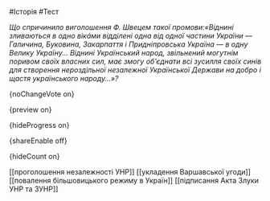 #Історія #Тест

*Що спричинило виголошення Ф. Швецем такої промови:«Віднині  зливаються в одно вікáми відділені одна від одної частини України —  Галичина, Буковина, Закарпаття і Придніпровська Україна — в одну Велику  Україну… Віднині Український народ, звільнений могутнім поривом своїх  власних сил, має змогу об’єднати всі зусилля своїх синів для створення  нероздільної незалежної Української Держави на добро і щастя  українського народу…»?*

{noChangeVote on}

{preview on}

{hideProgress on}

{shareEnable off}

{hideCount on}

[[проголошення незалежності УНР]]
[[укладення Варшавської угоди]]
[[повалення більшовицького режиму в Україн]]
[[підписання Акта Злуки УНР та ЗУНР]]
